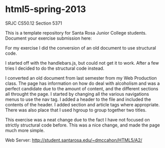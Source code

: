 html5-spring-2013
=================

SRJC CS50.12 Section 5371

This is a template repository for Santa Rosa Junior College students.
Document your exercise submission here:

For my exercise I did the conversion of an old document to use structural code.

I started off with the handlebars.js, but could not get it to work.  After a few tries I decided to do the structural code instead.

I converted an old document from last semester from my Web Production class.  The page has information on how do deal with alcoholism and was a perfect candidate due to the amount of content, and the different sections all throught the page.  I started by changing all the various navigations menus to use the nav tag.  I added a header to the file and included the contents of the header.  I added section and article tags where appropriate.  There was also place that I used hgroup to group together two titles.

This exercise was a neat change due to the fact I have not focused on strictly structural code before.  This was a nice change, and made the page much more simple. 

Web Server: http://student.santarosa.edu/~dmccahon/HTML5/A2/
